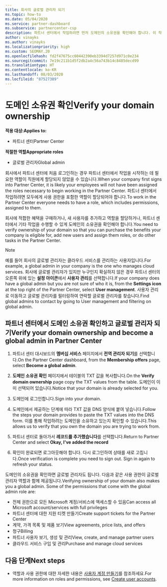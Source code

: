 ```yaml
---
title: 회사의 글로벌 관리자 되기
ms.topic: how-to
ms.date: 05/04/2020
ms.service: partner-dashboard
ms.subservice: partnercenter-csp
description: 파트너 센터에서 작업하려면 먼저 도메인의 소유권을 확인해야 합니다. 이 작업을 수행하는 방법과 사용자를 추가할 수 있는 글로벌 관리자가 되는 방법에 대해 알아봅니다.
author: vinayks
ms.author: vinayks
ms.localizationpriority: high
ms.custom: SEOMAY.20
ms.openlocfilehash: fd2f47675cc60442390eb3394d7257d971c0e234
ms.sourcegitcommit: 7e19c211b1d5f2db2a4c56a743b14c8485decd99
ms.translationtype: HT
ms.contentlocale: ko-KR
ms.lasthandoff: 08/03/2020
ms.locfileid: "87527389"
---
```

# <a name="verify-your-domain-ownership"></a><span data-ttu-id="07721-104">도메인 소유권 확인</span><span class="sxs-lookup"><span data-stu-id="07721-104">Verify your domain ownership</span></span>

<span data-ttu-id="07721-105">**적용 대상:**</span><span class="sxs-lookup"><span data-stu-id="07721-105">**Applies to:**</span></span>

- <span data-ttu-id="07721-106">파트너 센터</span><span class="sxs-lookup"><span data-stu-id="07721-106">Partner Center</span></span>

<span data-ttu-id="07721-107">**적절한 역할**</span><span class="sxs-lookup"><span data-stu-id="07721-107">**Appropriate roles**</span></span>

- <span data-ttu-id="07721-108">글로벌 관리자</span><span class="sxs-lookup"><span data-stu-id="07721-108">Global admin</span></span>

<span data-ttu-id="07721-109">회사에서 파트너 센터에 처음 로그인하는 경우 파트너 센터에서 작업을 시작하는 데 필요한 역할이 직원에게 할당되지 않았을 수 있습니다.</span><span class="sxs-lookup"><span data-stu-id="07721-109">When your company first signs into Partner Center, it is likely your employees will not have been assigned the roles necessary to begin working in the Partner Center.</span></span> <span data-ttu-id="07721-110">파트너 센터에서 작업하려면 모두에게 사용 권한을 포함한 역할이 할당되어야 합니다.</span><span class="sxs-lookup"><span data-stu-id="07721-110">To work in the Partner Center everyone needs to have a role, which includes permissions, assigned to them.</span></span>  

<span data-ttu-id="07721-111">회사에 적합한 혜택을 구매하거나, 새 사용자를 추가하고 역할을 할당하거나, 파트너 센터에서 기타 작업을 수행할 수 있게 도메인의 소유권을 확인해야 합니다.</span><span class="sxs-lookup"><span data-stu-id="07721-111">You need to verify ownership of your domain so that you can purchase the benefits your company is eligible for, add new users and assign them roles, or do other tasks in the Partner Center.</span></span>

>[!Note]
><span data-ttu-id="07721-112">예를 들어 회사의 글로벌 관리자는 클라우드 서비스를 관리하는 사용자입니다.</span><span class="sxs-lookup"><span data-stu-id="07721-112">For example, a global admin in your company is the one who manages cloud services.</span></span> <span data-ttu-id="07721-113">회사에 글로벌 관리자가 있지만 누구인지 확실하지 않은 경우 파트너 센터의 오른쪽 위에 있는 **설정 아이콘**에서 **사용자 관리**를 선택합니다.</span><span class="sxs-lookup"><span data-stu-id="07721-113">If your company does have a global admin but you are not sure of who it is, from the **Settings icon** at the top right of the Partner Center, select **User management**.</span></span> <span data-ttu-id="07721-114">사용자 관리로 이동하고 글로벌 관리자를 필터링하여 연락할 글로벌 관리자를 찾습니다.</span><span class="sxs-lookup"><span data-stu-id="07721-114">Find global admins to contact by going to User management and filtering on global admin.</span></span>

## <a name="verify-your-domain-ownership-and-become-a-global-admin-in-partner-center"></a><span data-ttu-id="07721-115">파트너 센터에서 도메인 소유권 확인하고 글로벌 관리자 되기</span><span class="sxs-lookup"><span data-stu-id="07721-115">Verify your domain ownership and become a global admin in Partner Center</span></span>

1. <span data-ttu-id="07721-116">파트너 센터 대시보드의 **멤버십 서비스** 페이지에서 **전역 관리자 되기**를 선택합니다.</span><span class="sxs-lookup"><span data-stu-id="07721-116">On the Partner Center dashboard, from the **Membership offers** page, select **Become a global admin**.</span></span> 

2. <span data-ttu-id="07721-117">**도메인 소유권 확인** 페이지에서 테이블의 TXT 값을 복사합니다.</span><span class="sxs-lookup"><span data-stu-id="07721-117">On the **Verify domain ownership** page copy the TXT values from the table.</span></span> <span data-ttu-id="07721-118">도메인이 이미 선택되어 있습니다.</span><span class="sxs-lookup"><span data-stu-id="07721-118">Notice that your domain is already selected for you.</span></span>

3. <span data-ttu-id="07721-119">도메인에 로그인합니다.</span><span class="sxs-lookup"><span data-stu-id="07721-119">Sign into your domain.</span></span> 

4. <span data-ttu-id="07721-120">도메인에서 제공하는 단계에 따라 TXT 값을 DNS 양식에 붙여 넣습니다.</span><span class="sxs-lookup"><span data-stu-id="07721-120">Follow the steps your domain provides to paste the TXT values into the DNS form.</span></span>  <span data-ttu-id="07721-121">이를 통해 작업하려는 도메인을 소유하고 있는지 확인할 수 있습니다.</span><span class="sxs-lookup"><span data-stu-id="07721-121">This allows us to verify that you own the domain you are trying to work from.</span></span>

5. <span data-ttu-id="07721-122">파트너 센터로 돌아가서 **레코드를 추가했습니다**를 선택합니다.</span><span class="sxs-lookup"><span data-stu-id="07721-122">Return to Partner Center and select **Okay, I've added the record**</span></span>

6. <span data-ttu-id="07721-123">확인이 완료되면 로그아웃해야 합니다. 다시 로그인하여 상태를 새로 고칩니다.</span><span class="sxs-lookup"><span data-stu-id="07721-123">Once verification is complete you need to sign out. Sign in again to refresh your status.</span></span> 

<span data-ttu-id="07721-124">도메인의 소유권을 확인하면 글로벌 관리자도 됩니다. 다음과 같은 사용 권한이 글로벌 관리자 역할과 함께 제공됩니다.</span><span class="sxs-lookup"><span data-stu-id="07721-124">Verifying ownership of your domain also makes you a global admin. Some of the permissions that come with the global admin role are:</span></span>

- <span data-ttu-id="07721-125">전체 권한으로 모든 Microsoft 계정/서비스에 액세스할 수 있음</span><span class="sxs-lookup"><span data-stu-id="07721-125">Can access all Microsoft account/services with full privileges</span></span> 
- <span data-ttu-id="07721-126">파트너 센터에 대한 지원 티켓 만들기</span><span class="sxs-lookup"><span data-stu-id="07721-126">Create support tickets for the Partner Center</span></span>
- <span data-ttu-id="07721-127">계약, 가격 목록 및 제품 보기</span><span class="sxs-lookup"><span data-stu-id="07721-127">View agreements, price lists, and offers</span></span>
- <span data-ttu-id="07721-128">청구</span><span class="sxs-lookup"><span data-stu-id="07721-128">Billing</span></span>
- <span data-ttu-id="07721-129">파트너 사용자 보기, 생성 및 관리</span><span class="sxs-lookup"><span data-stu-id="07721-129">View, create, and manage partner users</span></span>
- <span data-ttu-id="07721-130">클라우드 서비스 구입 및 관리</span><span class="sxs-lookup"><span data-stu-id="07721-130">Purchase and manage cloud services</span></span>

## <a name="next-steps"></a><span data-ttu-id="07721-131">다음 단계</span><span class="sxs-lookup"><span data-stu-id="07721-131">Next steps</span></span>

- <span data-ttu-id="07721-132">역할과 사용 권한에 대한 자세한 내용은 [사용자 계정 만들기](create-user-accounts-and-set-permissions.md)를 참조하세요.</span><span class="sxs-lookup"><span data-stu-id="07721-132">For more information on roles and permissions, see [Create user accounts](create-user-accounts-and-set-permissions.md).</span></span> 